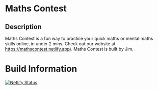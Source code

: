 # Maths Contest

## Description
Maths Contest is a fun way to practice your quick maths or mental maths skills online, in under 2 mins. Check out our website at
https://mathscontest.netlify.app/. Maths Contest is built by Jim.

# Build Information
[![Netlify Status](https://api.netlify.com/api/v1/badges/3adb4110-11cc-4a6e-94f7-0d4240867267/deploy-status)](https://app.netlify.com/sites/mathscontest/deploys)
